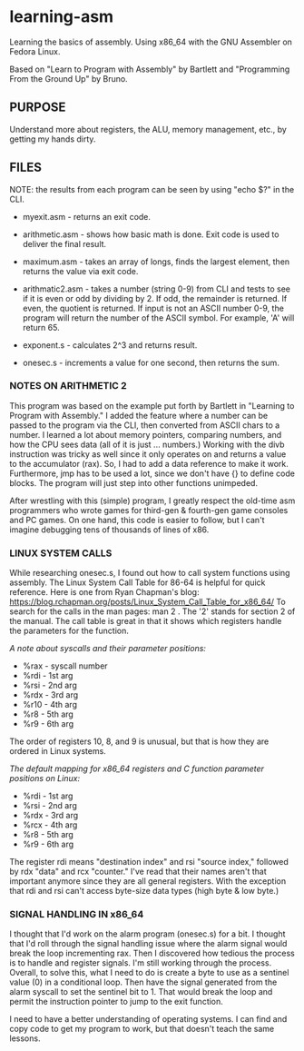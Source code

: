 # learning-asm
Learning the basics of assembly. Using x86_64 with the GNU Assembler on Fedora Linux. 

Based on "Learn to Program with Assembly" by Bartlett and "Programming From the 
Ground Up" by Bruno.

## PURPOSE
Understand more about registers, the ALU, memory management, etc., by getting my hands dirty. 

## FILES

NOTE: the results from each program can be seen by using "echo $?" in the CLI.

* myexit.asm - returns an exit code.
  
* arithmetic.asm - shows how basic math is done. Exit code is used to deliver the final result.
  
* maximum.asm - takes an array of longs, finds the largest element, then returns the value via exit code.
  
* arithmatic2.asm - takes a number (string 0-9) from CLI and tests to see if it is even or odd by dividing by 2.
  If odd, the remainder is returned. If even, the quotient is returned. If input is not an ASCII number 0-9,
  the program will return the number of the ASCII symbol. For example, 'A' will return 65.
  
* exponent.s - calculates 2^3 and returns result.

* onesec.s - increments a value for one second, then returns the sum.


### NOTES ON ARITHMETIC 2
This program was based on the example put forth by Bartlett in "Learning to Program with Assembly."  I added the feature where 
a number can be passed to the program via the CLI, then converted from ASCII chars to a number.  I learned a lot about memory pointers, comparing numbers, and how the CPU sees data (all of it is just ... numbers.) Working with the divb instruction was tricky as well since it only
operates on and returns a value to the accumulator (rax). So, I had to add a data reference to make it work.  Furthermore, jmp has to be used a lot, since we don't have {} to define code blocks.  The program will just step into other functions unimpeded.

After wrestling with this (simple) program, I greatly respect the old-time asm programmers who wrote games for third-gen & fourth-gen game consoles and PC games. On one hand, this code is easier to follow, but I can't imagine debugging tens of thousands of lines of x86. 

### LINUX SYSTEM CALLS
While researching onesec.s, I found out how to call system functions using assembly. The Linux System Call Table for 86-64 is helpful for quick reference.
Here is one from Ryan Chapman's blog: https://blog.rchapman.org/posts/Linux_System_Call_Table_for_x86_64/
To search for the calls in the man pages: man 2 <sys call name>.  The '2' stands for section 2 of the manual.
The call table is great in that it shows which registers handle the parameters for the function. 

*A note about syscalls and their parameter positions:*
* %rax - syscall number
* %rdi - 1st arg
* %rsi - 2nd arg
* %rdx - 3rd arg
* %r10 - 4th arg
* %r8 - 5th arg
* %r9 - 6th arg

The order of registers 10, 8, and 9 is unusual, but that is how they are ordered in Linux systems.

*The default mapping for x86_64 registers and C function parameter positions on Linux:*
* %rdi - 1st arg
* %rsi - 2nd arg
* %rdx - 3rd arg
* %rcx - 4th arg
* %r8 - 5th arg
* %r9 - 6th arg

The register rdi means "destination index" and rsi "source index," followed by rdx "data" and rcx "counter." I've read that their names aren't that important anymore since
they are all general registers. With the exception that rdi and rsi can't access byte-size data types (high byte & low byte.)

### SIGNAL HANDLING IN x86_64
I thought that I'd work on the alarm program (onesec.s) for a bit. I thought that I'd roll through the signal handling issue where the alarm signal would break the loop incrementing rax.  Then I discovered how tedious the process is to handle and register signals.  I'm still working through the process.  
Overall, to solve this, what I need to do is create a byte to use as a sentinel value (0) in a conditional loop. Then have the signal generated from the alarm syscall to set the sentinel bit to 1.  That would break the loop and permit the instruction pointer to jump to the exit function.

I need to have a better understanding of operating systems. I can find and copy code to get my program to work, but that doesn't teach the same lessons.


